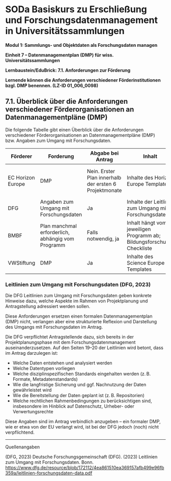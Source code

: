 <!--

-->

# SODa Basiskurs zu Erschließung und Forschungsdatenmanagement in Universitätssammlungen

**Modul 1: Sammlungs- und Objektdaten als Forschungsdaten managen**

**Einheit 7 – Datenmanagementplan (DMP) für wiss. Universitätssammlungen**

**Lernbaustein/EduBrick: 7.1. Anforderungen zur Förderung**

**Lernende können die Anforderungen verschiedener Förderinstitutionen bzgl. DMP benennen. (LZ-ID 01\_006\_0098)**


## 7.1. Überblick über die Anforderungen verschiedener Förderorganisationen an Datenmanagementpläne (DMP)

Die folgende Tabelle gibt einen Überblick über die Anforderungen verschiedener Förderorganisationen an Datenmanagementpläne (DMP) bzw. Angaben zum Umgang mit Forschungsdaten. 


| Förderer       | Forderung                              | Abgabe bei Antrag | Inhalt                                                   | Updates                                                |
|----------------|-----------------------------------------|-------------------|----------------------------------------------------------|--------------------------------------------------------|
| EC Horizon Europe | DMP                                  | Nein. Erster Plan innerhalb der ersten 6 Projektmonate | Inhalte des Horizon Europe Templates                   | Update bei signifikanten Änderungen sowie zum Projektende |
| DFG            | Angaben zum Umgang mit Forschungsdaten | Ja                | Inhalte der Leitlinie zum Umgang mit Forschungsdaten    | Nein                                                   |
| BMBF           | Plan manchmal erforderlich, abhängig vom Programm | Falls notwendig, ja | Inhalt hängt vom jeweiligen Programm ab; Bildungsforschung: Checkliste | Kommt auf das Programm an                             |
| VWStiftung     | DMP                                   | Ja                | Inhalte des Science Europe Templates                    | Nein                                                   |


### Leitlinien zum Umgang mit Forschungsdaten (DFG, 2023)

Die DFG Leitlinien zum Umgang mit Forschungsdaten geben konkrete Hinweise dazu, welche Aspekte im Rahmen von Projektplanung und Antragstellung adressiert werden sollen. 

Diese Anforderungen ersetzen einen formalen Datenmanagementplan (DMP) nicht, verlangen aber eine strukturierte Reflexion und Darstellung des Umgangs mit Forschungsdaten im Antrag.

Die DFG verpflichtet Antragstellende dazu, sich bereits in der Projektplanungsphase mit dem Forschungsdatenmanagement auseinanderzusetzen. Auf den Seiten 19–20 der Leitlinien wird betont, dass im Antrag darzulegen ist:

* Welche Daten entstehen und analysiert werden
* Welche Datentypen vorliegen
* Welche disziplinspezifischen Standards eingehalten werden (z. B. Formate, Metadatenstandards)
* Wie die langfristige Sicherung und ggf. Nachnutzung der Daten gewährleistet wird
* Wie die Bereitstellung der Daten geplant ist (z. B. Repositorien)
* Welche rechtlichen Rahmenbedingungen zu berücksichtigen sind, insbesondere im Hinblick auf Datenschutz, Urheber- oder Verwertungsrechte

Diese Angaben sind im Antrag verbindlich anzugeben – ein formaler DMP, wie er etwa von der EU verlangt wird, ist bei der DFG jedoch (noch) nicht verpflichtend.


-----------
Quellenangaben

(DFG, 2023) Deutsche Forschungsgemeinschaft (DFG). (2023) Leitlinien zum Umgang mit Forschungsdaten. Bonn. https://www.dfg.de/resource/blob/172112/4ea861510ea369157afb499e96fb359a/leitlinien-forschungsdaten-data.pdf



